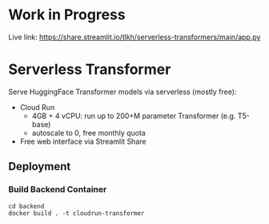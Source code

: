 # Work in Progress

Live link: https://share.streamlit.io/tlkh/serverless-transformers/main/app.py

# Serverless Transformer

Serve HuggingFace Transformer models via serverless (mostly free):

* Cloud Run
  * 4GB + 4 vCPU: run up to 200+M parameter Transformer (e.g. T5-base)
  * autoscale to 0, free monthly quota
* Free web interface via Streamlit Share

## Deployment

### Build Backend Container

```shell
cd backend
docker build . -t cloudrun-transformer
```
